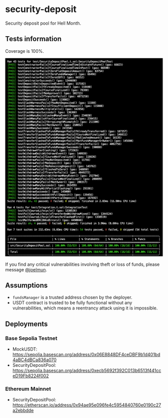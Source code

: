 # security-deposit

Security deposit pool for Hell Month.

## Tests information

Coverage is 100%.

![tests and coverage](coverage.png)

If you find any critical vulnerabilities involving theft or loss of funds, please message [@joelmun](https://t.me/joelmun).

## Assumptions

- `fundsManager` is a trusted address chosen by the deployer.
- USDT contract is trusted to be fully functional without any vulnerabilities, which means a reentrancy attack using it is impossible.

## Deployments

### Base Sepolia Testnet

- MockUSDT: https://sepolia.basescan.org/address/0x06E8848DF4ceDBF9b1d401bd4aBC4dBCa836a070
- SecurityDepositPool: https://sepolia.basescan.org/address/0xecb5692f392C013b6513f441cceD19Fb8224f002

### Ethereum Mainnet

- SecurityDepositPool: https://etherscan.io/address/0x94ae95e096fe4c5954840760e0190c27a2ebbdde